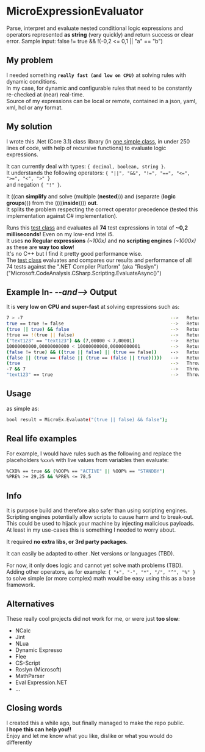 # MicroExpressionEvaluator
Parse, interpret and evaluate nested conditional logic expressions and operators represented **as string** (very quickly) and return success or clear error. Sample input: false != true && !(-0,2 <= 0,1 || "a" == "b")

## My problem
I needed something **`really fast (and low on CPU)`** at solving rules with dynamic conditions.  
In my case, for dynamic and configurable rules that need to be constantly re-checked at (near) real-time.  
Source of my expressions can be local or remote, contained in a json, yaml, xml, hcl or any format.

## My solution
I wrote this .Net (Core 3.1) class library (in [one simple class], in under 250 lines of code, with help of recursive functions) to evaluate logic expressions.  
  
It can currently deal with types: `{ decimal, boolean, string }`.  
It understands the following operators: `{ "||", "&&", "!=", "==", "<=", ">=", "<", ">" }`  
and negation `{ "!" }`.  

It ((can **simplify** and solve (multiple (**nested**))) and (separate (**logic groups**))) from the ((((**inside**)))) **out**.  
It splits the problem respecting the correct operator precedence (tested this implementation against C# implementation).  
  
Runs this [test class] and evaluates all **74** test expressions in total of **~0,2 milliseconds!** Even on my low-end Intel i5.  
It uses **no Regular expressions** *(~100x)* and **no scripting engines** *(~1000x)* as these are **way too slow**!  
It's no C++ but I find it pretty good performance wise.  
The [test class] evaluates and compares our results and performance of all 74 tests against the ".NET Compiler Platform" (aka "Roslyn") ("Microsoft.CodeAnalysis.CSharp.Scripting.EvaluateAsync()")

## Example **In-** *--and-->* **Output**
It is **very low on CPU and super-fast** at solving expressions such as:
```sh
7 > -7                                                      -->   Returns: true
true == true != false                                       -->   Returns: true
(true || true) && false                                     -->   Returns: false
!true == !(true || false)                                   -->   Returns: true
("text123" == "text123") && (7,00000 < 7,00001)             -->   Returns: true
10000000000,00000000000 < 10000000000,00000000001           -->   Returns: true
(false != true) && ((true || false) || (true == false))     -->   Returns: true
(false || (true == (false || (true == (false || true)))))   -->   Returns: true
(true                                                       -->   Throws (expected) exception: "Invalid input! ) expected."
-7 && 7                                                     -->   Throws (expected) exception: "Invalid input! Operator can only be applied to operands of type 'bool'."
"text123" == true                                           -->   Throws (expected) exception: "Invalid input! Operator can only be applied to operands of type 'bool'."
```

## Usage
as simple as:
```sh
bool result = MicroEx.Evaluate("(true || false) && false");
```

## Real life examples
For example, I would have rules such as the following and replace the placeholders `%xxx%` with live values from variables then evaluate:
```sh
%CXB% == true && (%OOP% == "ACTIVE" || %OOP% == "STANDBY")
%PRE% >= 29,25 && %PRE% <= 78,5
```

## Info
It is purpose build and therefore also safer than using scripting engines. Scripting engines potentially allow scripts to cause harm and to break-out. This could be used to hijack your machine by injecting malicious payloads. At least in my use-cases this is something I needed to worry about.  
  
It required **no extra libs, or 3rd party packages**.

It can easily be adapted to other .Net versions or languages (TBD).  
  
For now, it only does logic and cannot yet solve math problems (TBD).  
Adding other operators, as for example: `{ "+", "-", "*", "/", "^", "%" }` to solve simple (or more complex) math would be easy using this as a base framework.

## Alternatives
These really cool projects did not work for me, or were just **too slow**:
-   NCalc
-   Jint
-   NLua
-   Dynamic Expresso
-   Flee
-   CS-Script
-   Roslyn (Microsoft)
-   MathParser
-   Eval Expression.NET
-   ...

## Closing words
I created this a while ago, but finally managed to make the repo public.  
**I hope this can help you!!**  
Enjoy and let me know what you like, dislike or what you would do differently  

   [one simple class]: <https://github.com/webermania/MicroExpressionEvaluator/blob/master/MicroExpressionEvaluator/MicroEx.cs>
   [test class]: <https://github.com/webermania/MicroExpressionEvaluator/blob/master/TestAndDemo/Program.cs>
